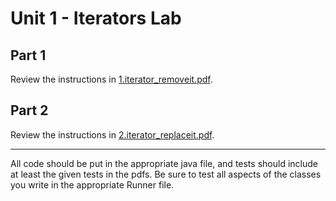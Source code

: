 # Unit 1 - Iterators Lab

## Part 1
Review the instructions in [1.iterator_removeit.pdf](./iterator_removeit.pdf).  

## Part 2
Review the instructions in [2.iterator_replaceit.pdf](./iterator_replaceit.pdf). 

---
All code should be put in the appropriate java file, and tests should include at least the given tests in the pdfs.  Be sure to test all aspects of the classes you write in the appropriate Runner file.
